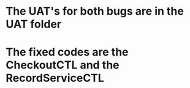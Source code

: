 # The UAT's for both bugs are in the UAT folder
# The fixed codes are the CheckoutCTL and the RecordServiceCTL
